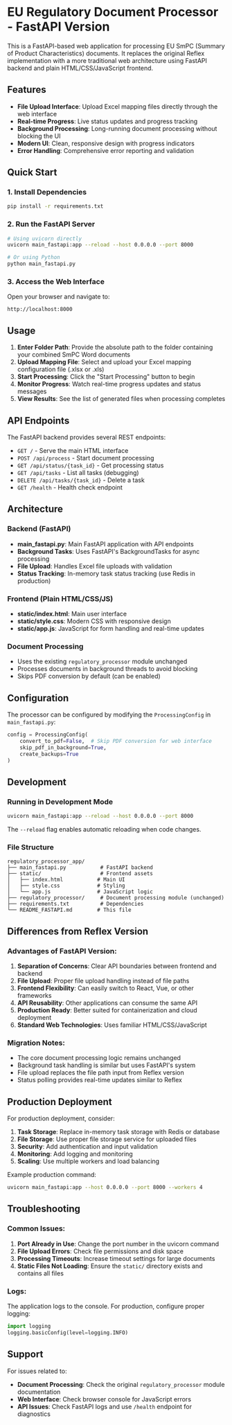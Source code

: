 # EU Regulatory Document Processor - FastAPI Version

This is a FastAPI-based web application for processing EU SmPC (Summary of Product Characteristics) documents. It replaces the original Reflex implementation with a more traditional web architecture using FastAPI backend and plain HTML/CSS/JavaScript frontend.

## Features

- **File Upload Interface**: Upload Excel mapping files directly through the web interface
- **Real-time Progress**: Live status updates and progress tracking
- **Background Processing**: Long-running document processing without blocking the UI
- **Modern UI**: Clean, responsive design with progress indicators
- **Error Handling**: Comprehensive error reporting and validation

## Quick Start

### 1. Install Dependencies

```bash
pip install -r requirements.txt
```

### 2. Run the FastAPI Server

```bash
# Using uvicorn directly
uvicorn main_fastapi:app --reload --host 0.0.0.0 --port 8000

# Or using Python
python main_fastapi.py
```

### 3. Access the Web Interface

Open your browser and navigate to:
```
http://localhost:8000
```

## Usage

1. **Enter Folder Path**: Provide the absolute path to the folder containing your combined SmPC Word documents
2. **Upload Mapping File**: Select and upload your Excel mapping configuration file (.xlsx or .xls)
3. **Start Processing**: Click the "Start Processing" button to begin
4. **Monitor Progress**: Watch real-time progress updates and status messages
5. **View Results**: See the list of generated files when processing completes

## API Endpoints

The FastAPI backend provides several REST endpoints:

- `GET /` - Serve the main HTML interface
- `POST /api/process` - Start document processing
- `GET /api/status/{task_id}` - Get processing status
- `GET /api/tasks` - List all tasks (debugging)
- `DELETE /api/tasks/{task_id}` - Delete a task
- `GET /health` - Health check endpoint

## Architecture

### Backend (FastAPI)
- **main_fastapi.py**: Main FastAPI application with API endpoints
- **Background Tasks**: Uses FastAPI's BackgroundTasks for async processing
- **File Upload**: Handles Excel file uploads with validation
- **Status Tracking**: In-memory task status tracking (use Redis in production)

### Frontend (Plain HTML/CSS/JS)
- **static/index.html**: Main user interface
- **static/style.css**: Modern CSS with responsive design
- **static/app.js**: JavaScript for form handling and real-time updates

### Document Processing
- Uses the existing `regulatory_processor` module unchanged
- Processes documents in background threads to avoid blocking
- Skips PDF conversion by default (can be enabled)

## Configuration

The processor can be configured by modifying the `ProcessingConfig` in `main_fastapi.py`:

```python
config = ProcessingConfig(
    convert_to_pdf=False,  # Skip PDF conversion for web interface
    skip_pdf_in_background=True,
    create_backups=True
)
```

## Development

### Running in Development Mode

```bash
uvicorn main_fastapi:app --reload --host 0.0.0.0 --port 8000
```

The `--reload` flag enables automatic reloading when code changes.

### File Structure

```
regulatory_processor_app/
├── main_fastapi.py           # FastAPI backend
├── static/                   # Frontend assets
│   ├── index.html           # Main UI
│   ├── style.css            # Styling
│   └── app.js               # JavaScript logic
├── regulatory_processor/     # Document processing module (unchanged)
├── requirements.txt          # Dependencies
└── README_FASTAPI.md        # This file
```

## Differences from Reflex Version

### Advantages of FastAPI Version:
1. **Separation of Concerns**: Clear API boundaries between frontend and backend
2. **File Upload**: Proper file upload handling instead of file paths
3. **Frontend Flexibility**: Can easily switch to React, Vue, or other frameworks
4. **API Reusability**: Other applications can consume the same API
5. **Production Ready**: Better suited for containerization and cloud deployment
6. **Standard Web Technologies**: Uses familiar HTML/CSS/JavaScript

### Migration Notes:
- The core document processing logic remains unchanged
- Background task handling is similar but uses FastAPI's system
- File upload replaces the file path input from Reflex version
- Status polling provides real-time updates similar to Reflex

## Production Deployment

For production deployment, consider:

1. **Task Storage**: Replace in-memory task storage with Redis or database
2. **File Storage**: Use proper file storage service for uploaded files
3. **Security**: Add authentication and input validation
4. **Monitoring**: Add logging and monitoring
5. **Scaling**: Use multiple workers and load balancing

Example production command:
```bash
uvicorn main_fastapi:app --host 0.0.0.0 --port 8000 --workers 4
```

## Troubleshooting

### Common Issues:

1. **Port Already in Use**: Change the port number in the uvicorn command
2. **File Upload Errors**: Check file permissions and disk space
3. **Processing Timeouts**: Increase timeout settings for large documents
4. **Static Files Not Loading**: Ensure the `static/` directory exists and contains all files

### Logs:

The application logs to the console. For production, configure proper logging:

```python
import logging
logging.basicConfig(level=logging.INFO)
```

## Support

For issues related to:
- **Document Processing**: Check the original `regulatory_processor` module documentation
- **Web Interface**: Check browser console for JavaScript errors
- **API Issues**: Check FastAPI logs and use `/health` endpoint for diagnostics
